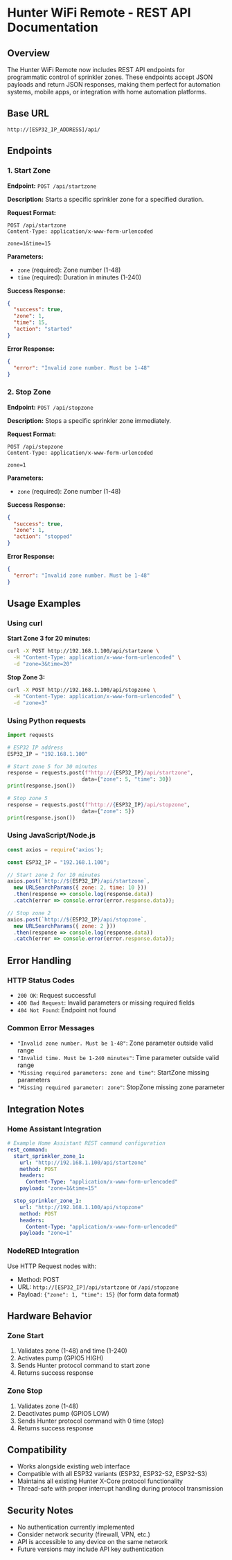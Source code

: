 # Hunter WiFi Remote - REST API Documentation

## Overview
The Hunter WiFi Remote now includes REST API endpoints for programmatic control of sprinkler zones. These endpoints accept JSON payloads and return JSON responses, making them perfect for automation systems, mobile apps, or integration with home automation platforms.

## Base URL
```
http://[ESP32_IP_ADDRESS]/api/
```

## Endpoints

### 1. Start Zone
**Endpoint:** `POST /api/startzone`

**Description:** Starts a specific sprinkler zone for a specified duration.

**Request Format:**
```http
POST /api/startzone
Content-Type: application/x-www-form-urlencoded

zone=1&time=15
```

**Parameters:**
- `zone` (required): Zone number (1-48)
- `time` (required): Duration in minutes (1-240)

**Success Response:**
```json
{
  "success": true,
  "zone": 1,
  "time": 15,
  "action": "started"
}
```

**Error Response:**
```json
{
  "error": "Invalid zone number. Must be 1-48"
}
```

### 2. Stop Zone
**Endpoint:** `POST /api/stopzone`

**Description:** Stops a specific sprinkler zone immediately.

**Request Format:**
```http
POST /api/stopzone
Content-Type: application/x-www-form-urlencoded

zone=1
```

**Parameters:**
- `zone` (required): Zone number (1-48)

**Success Response:**
```json
{
  "success": true,
  "zone": 1,
  "action": "stopped"
}
```

**Error Response:**
```json
{
  "error": "Invalid zone number. Must be 1-48"
}
```

## Usage Examples

### Using curl

**Start Zone 3 for 20 minutes:**
```bash
curl -X POST http://192.168.1.100/api/startzone \
  -H "Content-Type: application/x-www-form-urlencoded" \
  -d "zone=3&time=20"
```

**Stop Zone 3:**
```bash
curl -X POST http://192.168.1.100/api/stopzone \
  -H "Content-Type: application/x-www-form-urlencoded" \
  -d "zone=3"
```

### Using Python requests

```python
import requests

# ESP32 IP address
ESP32_IP = "192.168.1.100"

# Start zone 5 for 30 minutes
response = requests.post(f"http://{ESP32_IP}/api/startzone",
                        data={"zone": 5, "time": 30})
print(response.json())

# Stop zone 5
response = requests.post(f"http://{ESP32_IP}/api/stopzone",
                        data={"zone": 5})
print(response.json())
```

### Using JavaScript/Node.js

```javascript
const axios = require('axios');

const ESP32_IP = "192.168.1.100";

// Start zone 2 for 10 minutes
axios.post(`http://${ESP32_IP}/api/startzone`,
  new URLSearchParams({ zone: 2, time: 10 }))
  .then(response => console.log(response.data))
  .catch(error => console.error(error.response.data));

// Stop zone 2
axios.post(`http://${ESP32_IP}/api/stopzone`,
  new URLSearchParams({ zone: 2 }))
  .then(response => console.log(response.data))
  .catch(error => console.error(error.response.data));
```

## Error Handling

### HTTP Status Codes
- `200 OK`: Request successful
- `400 Bad Request`: Invalid parameters or missing required fields
- `404 Not Found`: Endpoint not found

### Common Error Messages
- `"Invalid zone number. Must be 1-48"`: Zone parameter outside valid range
- `"Invalid time. Must be 1-240 minutes"`: Time parameter outside valid range
- `"Missing required parameters: zone and time"`: StartZone missing parameters
- `"Missing required parameter: zone"`: StopZone missing zone parameter

## Integration Notes

### Home Assistant Integration
```yaml
# Example Home Assistant REST command configuration
rest_command:
  start_sprinkler_zone_1:
    url: "http://192.168.1.100/api/startzone"
    method: POST
    headers:
      Content-Type: "application/x-www-form-urlencoded"
    payload: "zone=1&time=15"

  stop_sprinkler_zone_1:
    url: "http://192.168.1.100/api/stopzone"
    method: POST
    headers:
      Content-Type: "application/x-www-form-urlencoded"
    payload: "zone=1"
```

### NodeRED Integration
Use HTTP Request nodes with:
- Method: POST
- URL: `http://[ESP32_IP]/api/startzone` or `/api/stopzone`
- Payload: `{"zone": 1, "time": 15}` (for form data format)

## Hardware Behavior

### Zone Start
1. Validates zone (1-48) and time (1-240)
2. Activates pump (GPIO5 HIGH)
3. Sends Hunter protocol command to start zone
4. Returns success response

### Zone Stop
1. Validates zone (1-48)
2. Deactivates pump (GPIO5 LOW)
3. Sends Hunter protocol command with 0 time (stop)
4. Returns success response

## Compatibility
- Works alongside existing web interface
- Compatible with all ESP32 variants (ESP32, ESP32-S2, ESP32-S3)
- Maintains all existing Hunter X-Core protocol functionality
- Thread-safe with proper interrupt handling during protocol transmission

## Security Notes
- No authentication currently implemented
- Consider network security (firewall, VPN, etc.)
- API is accessible to any device on the same network
- Future versions may include API key authentication